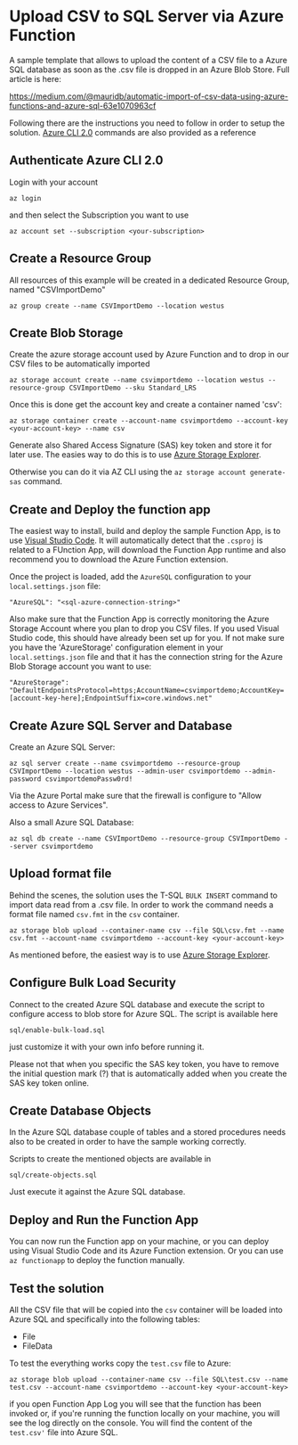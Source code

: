 # Upload CSV to SQL Server via Azure Function

A sample template that allows to upload the content of a CSV file to a Azure SQL database as soon as the .csv file is dropped in an Azure Blob Store. Full article is here:

https://medium.com/@mauridb/automatic-import-of-csv-data-using-azure-functions-and-azure-sql-63e1070963cf

Following there are the instructions you need to follow in order to setup the solution. [Azure CLI 2.0](https://docs.microsoft.com/en-us/cli/azure/get-started-with-azure-cli) commands are also provided as a reference

## Authenticate Azure CLI 2.0

Login with your account

    az login

and then select the Subscription you want to use

    az account set --subscription <your-subscription>

## Create a Resource Group

All resources of this example will be created in a dedicated Resource Group, named "CSVImportDemo"

    az group create --name CSVImportDemo --location westus

## Create Blob Storage

Create the azure storage account used by Azure Function and to drop in our CSV files to be automatically imported

    az storage account create --name csvimportdemo --location westus --resource-group CSVImportDemo --sku Standard_LRS

Once this is done get the account key and create a container named 'csv':

    az storage container create --account-name csvimportdemo --account-key <your-account-key> --name csv

Generate also Shared Access Signature (SAS) key token and store it for later use. The easies way to do this is to use [Azure Storage Explorer](https://azure.microsoft.com/en-us/features/storage-explorer/).

Otherwise you can do it via AZ CLI using the `az storage account generate-sas` command.

## Create and Deploy the function app

The easiest way to install, build and deploy the sample Function App, is to use [Visual Studio Code](https://code.visualstudio.com/). It will automatically detect that the `.csproj` is related to a FUnction App, will download the Function App runtime and also recommend you to download the Azure Function extension.

Once the project is loaded, add the `AzureSQL` configuration to your `local.settings.json` file:

    "AzureSQL": "<sql-azure-connection-string>"

Also make sure that the Function App is correctly monitoring the Azure Storage Account where you plan to drop you CSV files. If you used Visual Studio code, this should have already been set up for you. If not make sure you have the 'AzureStorage' configuration element in your `local.settings.json` file and that it has the connection string for the Azure Blob Storage account you want to use:

    "AzureStorage": "DefaultEndpointsProtocol=https;AccountName=csvimportdemo;AccountKey=[account-key-here];EndpointSuffix=core.windows.net"

## Create Azure SQL Server and Database

Create an Azure SQL Server:

    az sql server create --name csvimportdemo --resource-group CSVImportDemo --location westus --admin-user csvimportdemo --admin-password csvimportdemoPassw0rd!

Via the Azure Portal make sure that the firewall is configure to "Allow access to Azure Services".

Also a small Azure SQL Database:

    az sql db create --name CSVImportDemo --resource-group CSVImportDemo --server csvimportdemo

## Upload format file

Behind the scenes, the solution uses the T-SQL `BULK INSERT` command to import data read from a .csv file. In order to work the command needs a format file named `csv.fmt` in the `csv` container.

    az storage blob upload --container-name csv --file SQL\csv.fmt --name csv.fmt --account-name csvimportdemo --account-key <your-account-key>

As mentioned before, the easiest way is to use [Azure Storage Explorer](https://azure.microsoft.com/en-us/features/storage-explorer/).

## Configure Bulk Load Security

Connect to the created Azure SQL database and execute the script to configure access to blob store for Azure SQL. The script is available here

`sql/enable-bulk-load.sql`

just customize it with your own info before running it.

Please not that when you specific the SAS key token, you have to remove the initial question mark (?) that is automatically added
when you create the SAS key token online.

## Create Database Objects

In the Azure SQL database couple of tables and a stored procedures needs also to be created in order to have the sample working correctly.

Scripts to create the mentioned objects are available in

`sql/create-objects.sql`

Just execute it against the Azure SQL database.

## Deploy and Run the Function App

You can now run the Function app on your machine, or you can deploy using Visual Studio Code and its Azure Function extension. Or you can use `az functionapp` to deploy the function manually.

## Test the solution

All the CSV  file that will be copied into the `csv` container will be loaded into Azure SQL and specifically into the following tables:

- File
- FileData

To test the everything works copy the `test.csv` file to Azure:

    az storage blob upload --container-name csv --file SQL\test.csv --name test.csv --account-name csvimportdemo --account-key <your-account-key>

if you open Function App Log you will see that the function has been invoked or, if you're running the function locally on your machine, you will see the log directly on the console. You will find the content of the `test.csv'` file into Azure SQL.
